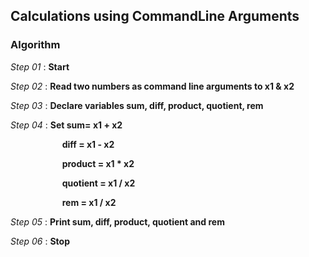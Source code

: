 ## Calculations using CommandLine Arguments

### Algorithm

*Step 01* : **Start**

*Step 02* : **Read two numbers as command line arguments to x1 & x2**

*Step 03* : **Declare variables sum, diff, product, quotient, rem**

*Step 04* : **Set sum= x1 + x2** 

&nbsp;&nbsp;&nbsp;&nbsp;&nbsp;&nbsp;&nbsp;&nbsp;&nbsp;&nbsp;&nbsp;&nbsp;&nbsp;&nbsp;&nbsp;&nbsp;&nbsp;&nbsp;&nbsp;&nbsp;&nbsp;**diff = x1 - x2**

&nbsp;&nbsp;&nbsp;&nbsp;&nbsp;&nbsp;&nbsp;&nbsp;&nbsp;&nbsp;&nbsp;&nbsp;&nbsp;&nbsp;&nbsp;&nbsp;&nbsp;&nbsp;&nbsp;&nbsp;&nbsp;**product = x1 * x2**

&nbsp;&nbsp;&nbsp;&nbsp;&nbsp;&nbsp;&nbsp;&nbsp;&nbsp;&nbsp;&nbsp;&nbsp;&nbsp;&nbsp;&nbsp;&nbsp;&nbsp;&nbsp;&nbsp;&nbsp;&nbsp;**quotient = x1 / x2**

&nbsp;&nbsp;&nbsp;&nbsp;&nbsp;&nbsp;&nbsp;&nbsp;&nbsp;&nbsp;&nbsp;&nbsp;&nbsp;&nbsp;&nbsp;&nbsp;&nbsp;&nbsp;&nbsp;&nbsp;&nbsp;**rem = x1 / x2**

*Step 05* : **Print sum, diff, product, quotient and rem**

*Step 06* : **Stop**